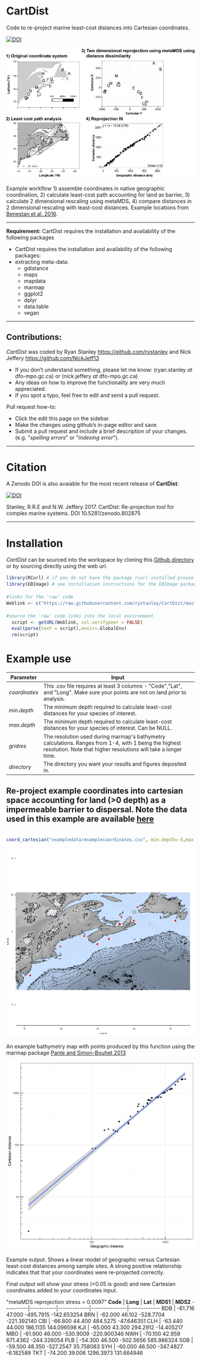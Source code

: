 # CartDist
Code to re-project marine least-cost distances into Cartesian coordinates.

[![DOI](https://zenodo.org/badge/93073704.svg)](https://zenodo.org/badge/latestdoi/93073704)


![](vignette/CartesianWorkflow.jpg)

Example workflow 1) assemble coordinates in native geographic coordination, 2) calculate least-cost path accounting for land as barrier, 3) calculate 2 dimensional rescaling using metaMDS, 4) compare distances in 2 dimensional rescaling with least-cost distances. Example locations from [Benestan et al. 2016](http://onlinelibrary.wiley.com/doi/10.1111/mec.13245/abstract). 


***
**Requirement:**
CartDist requires the installation and availability of the following packages

* CartDist requires the installation and availability of the following packages:
* extracting meta-data:
    * gdistance
    * maps
    * mapdata
    * marmap
    * ggplot2
    * dplyr
    * data.table
    * vegan


***

## Contributions:
*CartDist* was coded by Ryan Stanley <https://github.com/rystanley> and Nick Jeffery <https://github.com/NickJeff13>

* If you don’t understand something, please let me know: 
(ryan.stanley _at_ dfo-mpo.gc.ca) or (nick.jeffery _at_ dfo-mpo.gc.ca)
* Any ideas on how to improve the functionality are very much appreciated. 
* If you spot a typo, feel free to edit and send a pull request.

Pull request how-to: 

  * Click the edit this page on the sidebar.
  * Make the changes using github’s in-page editor and save.
  * Submit a pull request and include a brief description of your changes. (e.g. "_spelling errors_" or "_indexing error_").
  
***

# **Citation** 

A Zenodo DOI is also avaiable for the most recent release of **CartDist**:

[![DOI](https://zenodo.org/badge/93073704.svg)](https://zenodo.org/badge/latestdoi/93073704)


Stanley, R.R.E and N.W. Jeffery 2017. CartDist: Re-projection tool for complex marine systems. DOI 10.5281/zenodo.802875


***
# **Installation**

*CartDist* can be sourced into the workspace by cloning this [Github directory](https://github.com/rystanley/CartDist) or by sourcing directly using the web url.

<a name="installation"/>

```r
library(RCurl) # if you do not have the package rcurl installed please load from CRAN.
library(EBImage) # see installation instructions for the EBImage package.

#links for the 'raw' code
Weblink <- c("https://raw.githubusercontent.com/rystanley/CartDist/master/CartDistFunction.R")

#source the 'raw' code links into the local environment
  script <- getURL(Weblink, ssl.verifypeer = FALSE)
  eval(parse(text = script),envir=.GlobalEnv)
  rm(script)  

```

# **Example use** <a name="exampleuse"/>


**Parameter** | **Input**  
--------------|-----------------------------------
*coordinates* | This .csv file requires at least 3 columns - "Code","Lat", and "Long". Make sure your points are not on land prior to analysis. 
*min.depth* | The minimum depth required to calculate least-cost distances for your species of interest. 
*max.depth*| The minimum depth required to calculate least-cost distances for your species of interest. Can be NULL. 
*gridres* | The resolution used during marmap's bathymetry calculations. Ranges from 1-4, with 1 being the highest resolution. Note that higher resolutions will take a longer time.
*directory* | The directory you want your results and figures deposited in. 

## Re-project example coordinates into cartesian space accounting for land (>0 depth) as a impermeable barrier to dispersal. Note the data used in this example are available [here](https://github.com/rystanley/CartDist/tree/master/exampledata)


```r

coord_cartesian("exampledata/examplecoordinates.csv", min.depth=-5,max.depth=NULL, gridres=2, directory="~/Desktop/") 

```
![](vignette/ExampleMap.png)

An example bathymetry map with points produced by this function using the marmap package [Pante and Simon-Bouhet 2013](https://cran.r-project.org/web/packages/marmap/index.html)

![](vignette/Cartesian_vs_Geographic_Distances.png)

Example output. Shows a linear model of geographic versus Cartesian least-cost distances among sample sites. A strong positive relationship indicates that that your coordinates were re-projected correctly.


Final output will show your stress (<0.05 is good) and new Cartesian coordinates added to your coordinates input. 

"metaMDS reprojection stress = 0.0097"
**Code**  |  **Long** |   **Lat**   |   **MDS1**    |    **MDS2**
----------|-----------|-------------|---------------|-------------
BDB | -61.716 47.000 -495.7915 -142.653254
BRN | -62.000 46.102 -528.7704 -221.392140
CBI | -66.800 44.400  484.5275  -47.646351
CLH | -63.440 44.000  186.1135  144.096598
KJI | -65.000 43.300  294.2912  -14.405217
MBO | -61.900 46.000 -530.9009 -220.900346
NWH | -70.100 42.959  671.4362 -244.326054
PLB | -54.300 46.500 -502.5656  585.986324
SGB | -59.500 48.350 -527.2547   35.758083
SYH | -60.000 46.500 -347.4827   -6.182589
TKT | -74.200 39.006 1296.3973  131.664946
